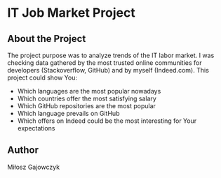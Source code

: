 # IT Job Market Project

## About the Project

The project purpose was to analyze trends of the IT labor market.
I was checking data gathered by the most trusted online 
communities for developers (Stackoverflow, GitHub) and by myself (Indeed.com).
 This project could show You:
* Which languages are the most popular nowadays
* Which countries offer the most satisfying salary
* Which GitHub repositories are the most popular
* Which language prevails on GitHub
* Which offers on Indeed could be the most interesting for Your expectations


## Author
Miłosz Gajowczyk




